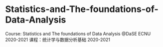 # Statistics-and-The-foundations-of-Data-Analysis
Course: Statistics and The foundations of Data Analysis @DaSE ECNU 2020-2021
课程：统计学与数据分析基础 2020-2021
